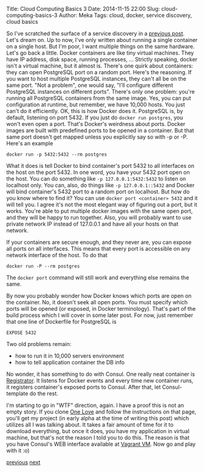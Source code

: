 Title: Cloud Computing Basics 3
Date: 2014-11-15 22:00
Slug: cloud-computing-basics-3
Author: Meka
Tags: cloud, docker, service discovery, cloud basics


So I've scratched the surface of a service discovery in a
[previous post](/blog/2014/11/14/cloud-computing-basics-2/). Let's dream on. Up
to now, I've only written about running a single container on a single host.
But I'm poor, I want multiple things on the same hardware. Let's go back a
little. Docker containers are like tiny virtual machines. They have IP address,
disk space, running processes, ... Strictly speaking, docker isn't a virtual
machine, but it almost is. There's one quirk about containers: they can open
PostgreSQL port on a random port. Here's the reasoning. If you want to host
multiple PostgreSQL instances, they can't all be on the same port. "Not a
problem", one would say, "I'll configure different PostgreSQL instances on
different ports". There's only one problem: you're running all PostgreSQL
containers from the same image. Yes, you can put configuration at runtime, but
remember, we have 10,000 hosts. You just can't do it efficiently. OK, this is
how Docker does it. PostgreSQL is, by default, listening on port 5432. If you
just do `docker run postgres`, you won't even open a port. That's Docker's
weirdness about ports. Docker images are built with predefined ports to be
opened in a container. But that same port doesn't get mapped unless you
explicitly say so with -p or -P. Here's an example

    docker run -p 5432:5432 --rm postgres

What it does is tell Docker to bind container's port 5432 to all interfaces on
the host on the port 5432. In one word, you have your 5432 port open on the
host. You can do something like `-p 127.0.0.1:5432:5432` to listen on localhost
only. You can, also, do things like `-p 127.0.0.1::5432` and Docker will bind
container's 5432 port to a random port on localhost. But how do you know where
to find it? You can use `docker port <container> 5432` and it will tell you. I
agree it's not the most elegant way of figuring out a port, but it works. You're
able to put multiple docker images with the same open port, and they will be
happy to run together. Also, you will probably want to use private network IP
instead of 127.0.0.1 and have all your hosts on that network.

If your containers are secure enough, and they never are, you can expose all
ports on all interfaces. This means that every port is accessible on any network
interface of the host. To do that

    docker run -P --rm postgres

The `docker port` command will still work and everything else remains the same.

By now you probably wonder how Docker knows which ports are open on the
container. No, it doesn't seek all open ports. You must specify which ports will
be opened (or exposed, in Docker terminology). That's part of the build process
which I will cover in some later post. For now, just remember that one line of
Dockerfile for PostgreSQL is

    EXPOSE 5432

Two old problems remain:

- how to run it in 10,000 servers environment
- how to tell application container the DB info

No wonder, it has something to do with Consul. One really neat container is
[Registrator](https://github.com/progrium/registrator). It listens for Docker
events and every time new container runs, it registers container's exposed ports
to Consul. After that, let Consul-template do the rest.

I'm starting to go in "WTF" direction, again. I have a proof this is not an
empty story. If you clone
[One Love](https://github.com/one-love/vagrant-one-love) and follow the
instructions on that page, you'll get my project (in early alpha at the time of
writing this post) which utilizes all I was talking about. It takes a fair
amount of time for it to download everything, but once it does, you have my
application in virtual machine, but that's not the reason I told you to do this.
The reason is that you have Consul's WEB interface available at
[Vagrant VM](http://192.168.33.33:8500). Now go and play with it :o)

[previous](/blog/2014/11/14/cloud-computing-basics-2/)
[next](/blog/2014/11/16/cloud-computing-basics-4/)
